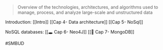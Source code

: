 >Overview of the technologies, architectures, and algorithms used to manage, process, and analyze large-scale and unstructured data

Introduction:
	[[Intro]]
	[[Cap 4- Data architecture]]
	[[Cap 5- NoSql]]

NoSQL databases:
	[[🕳️ Cap 6- Neo4J]]
	[[🍂 Cap 7- MongoDB]]

#SMBUD